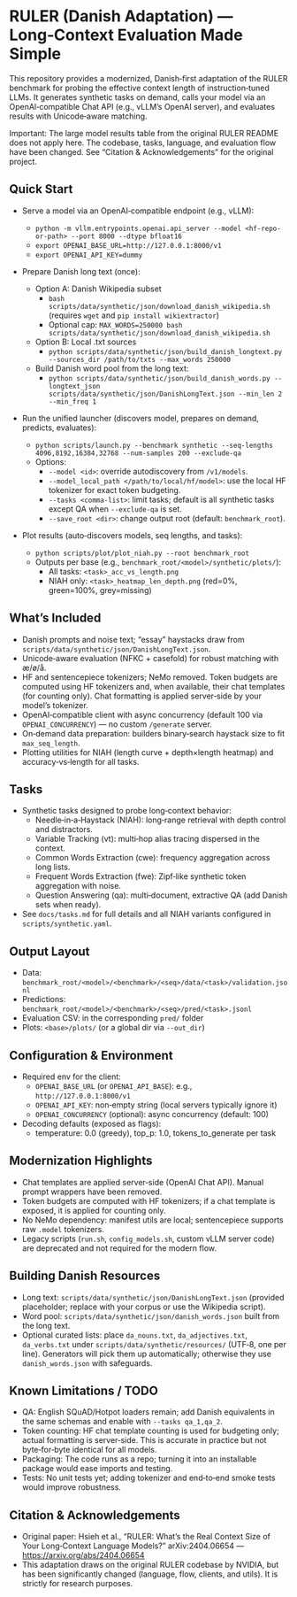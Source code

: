 # RULER (Danish Adaptation) — Long‑Context Evaluation Made Simple

This repository provides a modernized, Danish‑first adaptation of the RULER benchmark for probing the effective context length of instruction‑tuned LLMs. It generates synthetic tasks on demand, calls your model via an OpenAI‑compatible Chat API (e.g., vLLM’s OpenAI server), and evaluates results with Unicode‑aware matching.

Important: The large model results table from the original RULER README does not apply here. The codebase, tasks, language, and evaluation flow have been changed. See “Citation & Acknowledgements” for the original project.


## Quick Start
- Serve a model via an OpenAI‑compatible endpoint (e.g., vLLM):
  - `python -m vllm.entrypoints.openai.api_server --model <hf-repo-or-path> --port 8000 --dtype bfloat16`
  - `export OPENAI_BASE_URL=http://127.0.0.1:8000/v1`
  - `export OPENAI_API_KEY=dummy`

- Prepare Danish long text (once):
  - Option A: Danish Wikipedia subset
    - `bash scripts/data/synthetic/json/download_danish_wikipedia.sh`  (requires `wget` and `pip install wikiextractor`)
    - Optional cap: `MAX_WORDS=250000 bash scripts/data/synthetic/json/download_danish_wikipedia.sh`
  - Option B: Local .txt sources
    - `python scripts/data/synthetic/json/build_danish_longtext.py --sources_dir /path/to/txts --max_words 250000`
  - Build Danish word pool from the long text:
    - `python scripts/data/synthetic/json/build_danish_words.py --longtext_json scripts/data/synthetic/json/DanishLongText.json --min_len 2 --min_freq 1`

- Run the unified launcher (discovers model, prepares on demand, predicts, evaluates):
  - `python scripts/launch.py --benchmark synthetic --seq-lengths 4096,8192,16384,32768 --num-samples 200 --exclude-qa`
  - Options:
    - `--model <id>`: override autodiscovery from `/v1/models`.
    - `--model_local_path </path/to/local/hf/model>`: use the local HF tokenizer for exact token budgeting.
    - `--tasks <comma-list>`: limit tasks; default is all synthetic tasks except QA when `--exclude-qa` is set.
    - `--save_root <dir>`: change output root (default: `benchmark_root`).

- Plot results (auto‑discovers models, seq lengths, and tasks):
  - `python scripts/plot/plot_niah.py --root benchmark_root`
  - Outputs per base (e.g., `benchmark_root/<model>/synthetic/plots/`):
    - All tasks: `<task>_acc_vs_length.png`
    - NIAH only: `<task>_heatmap_len_depth.png` (red=0%, green=100%, grey=missing)


## What’s Included
- Danish prompts and noise text; “essay” haystacks draw from `scripts/data/synthetic/json/DanishLongText.json`.
- Unicode‑aware evaluation (NFKC + casefold) for robust matching with æ/ø/å.
- HF and sentencepiece tokenizers; NeMo removed. Token budgets are computed using HF tokenizers and, when available, their chat templates (for counting only). Chat formatting is applied server‑side by your model’s tokenizer.
- OpenAI‑compatible client with async concurrency (default 100 via `OPENAI_CONCURRENCY`) — no custom `/generate` server.
- On‑demand data preparation: builders binary‑search haystack size to fit `max_seq_length`.
- Plotting utilities for NIAH (length curve + depth×length heatmap) and accuracy‑vs‑length for all tasks.


## Tasks
- Synthetic tasks designed to probe long‑context behavior:
  - Needle‑in‑a‑Haystack (NIAH): long‑range retrieval with depth control and distractors.
  - Variable Tracking (vt): multi‑hop alias tracing dispersed in the context.
  - Common Words Extraction (cwe): frequency aggregation across long lists.
  - Frequent Words Extraction (fwe): Zipf‑like synthetic token aggregation with noise.
  - Question Answering (qa): multi‑document, extractive QA (add Danish sets when ready).
- See `docs/tasks.md` for full details and all NIAH variants configured in `scripts/synthetic.yaml`.


## Output Layout
- Data: `benchmark_root/<model>/<benchmark>/<seq>/data/<task>/validation.jsonl`
- Predictions: `benchmark_root/<model>/<benchmark>/<seq>/pred/<task>.jsonl`
- Evaluation CSV: in the corresponding `pred/` folder
- Plots: `<base>/plots/` (or a global dir via `--out_dir`)


## Configuration & Environment
- Required env for the client:
  - `OPENAI_BASE_URL` (or `OPENAI_API_BASE`): e.g., `http://127.0.0.1:8000/v1`
  - `OPENAI_API_KEY`: non‑empty string (local servers typically ignore it)
  - `OPENAI_CONCURRENCY` (optional): async concurrency (default: 100)
- Decoding defaults (exposed as flags):
  - temperature: 0.0 (greedy), top_p: 1.0, tokens_to_generate per task


## Modernization Highlights
- Chat templates are applied server‑side (OpenAI Chat API). Manual prompt wrappers have been removed.
- Token budgets are computed with HF tokenizers; if a chat template is exposed, it is applied for counting only.
- No NeMo dependency: manifest utils are local; sentencepiece supports raw `.model` tokenizers.
- Legacy scripts (`run.sh`, `config_models.sh`, custom vLLM server code) are deprecated and not required for the modern flow.


## Building Danish Resources
- Long text: `scripts/data/synthetic/json/DanishLongText.json` (provided placeholder; replace with your corpus or use the Wikipedia script).
- Word pool: `scripts/data/synthetic/json/danish_words.json` built from the long text.
- Optional curated lists: place `da_nouns.txt`, `da_adjectives.txt`, `da_verbs.txt` under `scripts/data/synthetic/resources/` (UTF‑8, one per line). Generators will pick them up automatically; otherwise they use `danish_words.json` with safeguards.


## Known Limitations / TODO
- QA: English SQuAD/Hotpot loaders remain; add Danish equivalents in the same schemas and enable with `--tasks qa_1,qa_2`.
- Token counting: HF chat template counting is used for budgeting only; actual formatting is server‑side. This is accurate in practice but not byte‑for‑byte identical for all models.
- Packaging: The code runs as a repo; turning it into an installable package would ease imports and testing.
- Tests: No unit tests yet; adding tokenizer and end‑to‑end smoke tests would improve robustness.


## Citation & Acknowledgements
- Original paper: Hsieh et al., “RULER: What’s the Real Context Size of Your Long‑Context Language Models?” arXiv:2404.06654 — https://arxiv.org/abs/2404.06654
- This adaptation draws on the original RULER codebase by NVIDIA, but has been significantly changed (language, flow, clients, and utils). It is strictly for research purposes.

